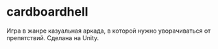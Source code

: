 # cardboardhell
Игра в жанре казуальная аркада, в которой нужно уворачиваться от препятствий. Сделана на Unity. 

